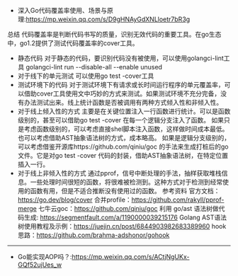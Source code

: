 + 深入Go代码覆盖率使用、场景与原理:<https://mp.weixin.qq.com/s/D9gHNAyGdXNLloetr7bR3g>

总结
代码覆盖率是判断代码书写的质量，识别无效代码的重要工具。在go生态中，go1.2提供了测试代码覆盖率的cover工具。
* 静态代码
对于静态的代码，要识别代码没有被使用，可以使用golangci-lint工具
golangci-lint run --disable-all --enable unused
* 对于线下的单元测试
可以使用go test -cover工具
* 测试环境下的代码
对于测试环境下有请求或长时间运行程序的单元覆盖率，可以借助cover工具使用文中巧妙的方式来测试。如果测试环境不充分完备，没有办法测试出来。线上统计函数是否被调用有两种方式倾入性和非倾入性。
* 对于线上倾入性的方式
主要是在关键位置注入一行函数进行统计。可以是函数级别的，甚至可以借助go test -cover 在每一个逻辑分支注入了函数。
如果只是考虑函数级别的，可以考虑直接shel脚本注入函数，这样做时间成本最低。也可以考虑借助AST抽象语法树的方式，成本略高。
如果是逻辑分支级别的，可以考虑借鉴开源库https://github.com/qiniu/goc 的手法来生成打桩后的go文件。它是对go test -cover 代码的封装，借助AST抽象语法树，在特定位置插入一行。
* 对于线上非倾入性的方式
通过pprof，信号中断处理的手法，抽样获取堆栈信息。一些处理时间很短的函数，将很难被检测到。这种方式对于检测到经常使用的函数有用，但是不适合推断没有使用过的函数。
参考资料
官方文档：https://go.dev/blog/cover
合并profile：https://github.com/rakyll/pprof-merge
七牛云goc：https://github.com/qiniu/goc
利用 go/ast 语法树做代码生成: https://segmentfault.com/a/1190000039215176
Golang AST语法树使用教程及示例：https://juejin.cn/post/6844903982683389960
hook思路：https://github.com/brahma-adshonor/gohook


----

+ Go能实现AOP吗？:<https://mp.weixin.qq.com/s/ACtjNgUKx-GQf52ujUes_w>


